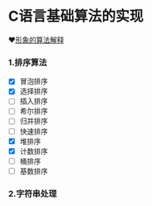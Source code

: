 # C语言基础算法的实现

:heart:[形象的算法解释](https://mp.weixin.qq.com/s/vn3KiV-ez79FmbZ36SX9lg)


### 1.排序算法

- [x] 冒泡排序
- [x] 选择排序
- [ ] 插入排序
- [ ] 希尔排序
- [ ] 归并排序
- [ ] 快速排序
- [x] 堆排序
- [x] 计数排序
- [ ] 桶排序
- [ ] 基数排序

### 2.字符串处理
